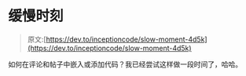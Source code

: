 # 缓慢时刻

> 原文:[https://dev.to/inceptioncode/slow-moment-4d5k](https://dev.to/inceptioncode/slow-moment-4d5k)

如何在评论和帖子中嵌入或添加代码？我已经尝试这样做一段时间了，哈哈。